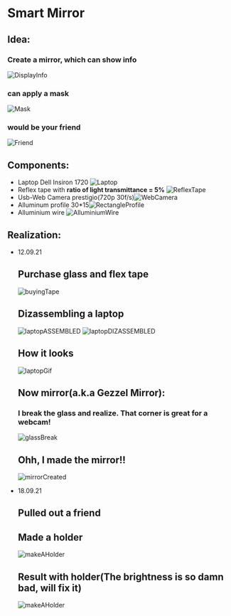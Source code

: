 # Smart Mirror

## Idea:
 ### Create a mirror, which can show info
![DisplayInfo](./Images/Idea(DisplayInfo).jpg)
 ### can apply a mask
![Mask](./Images/Idea(Mask).jpg)
 ### would be your friend
![Friend](./Images/Idea(Friend).jpg)

## Components:
 - Laptop Dell Insiron 1720 ![Laptop](Images/Components(laptop).jpeg)
  - Reflex tape with **ratio of light transmittance = 5%** ![ReflexTape](Images/Components(tape).webp)
  - Usb-Web Camera prestigio(720p 30f/s)![WebCamera](Images/Components(webCamera).jpg)
  - Alluminum profile 30*15![RectangleProfile](Images/Components(profile).jpg)
  - Alluminium wire ![AlluminiumWire](Images/Components(wire).webp)

## Realization:
- 12.09.21
    ## Purchase glass and flex tape 
    ![buyingTape](Images/Realization(BuyingTape).jpg)
  
    ## Dizassembling a laptop
    ![laptopASSEMBLED](Images/Realization(LaptopAssembled).jpg) 
    ![laptopDIZASSEMBLED](Images/Realization(DizassembledDisplay).jpg)
    ## How it looks
    ![laptopGif](Images/Realization(laptopDizWorks).gif)
    
    ## Now mirror(a.k.a Gezzel Mirror):
    ### I break the glass and realize. That corner is great for a webcam!
    ![glassBreak](Images/Realization(GlassBreak).png)

    ## Ohh, I made the mirror!!
    ![mirrorCreated](Images/Realization(mirrorCreated).jpg)
- 18.09.21
    ## Pulled out a friend
    ## Made a holder
    ![makeAHolder](Images/Realization(Makeholder).jpg)
    ## Result with holder(The brightness is so damn bad, will fix it)
    ![makeAHolder](Images/Realization(ResultWithHolder).jpg)
